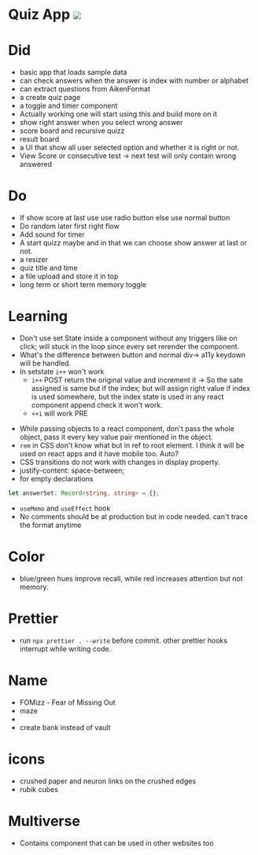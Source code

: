 # Quiz App <img src="https://img.shields.io/badge/Development%20Phase-8A2BE2">

# Did

- basic app that loads sample data
- can check answers when the answer is index with number or alphabet
- can extract questions from AikenFormat
- a create quiz page
- a toggle and timer component
- Actually working one will start using this and build more on it
- show right answer when you select wrong answer
- score board and recursive quizz
- result board
- a UI that show all user selected option and whether it is right or not.
- View Score or consecutive test -> next test will only contain wrong answered

# Do

- If show score at last use use radio button else use normal button
- Do random later first right flow
- Add sound for timer
- A start quizz maybe and in that we can choose show answer at last or not.
- a resizer
- quiz title and time
- a file upload and store it in top
- long term or short term memory toggle

# Learning

- Don't use set State inside a component without any triggers like on click; will stuck in the loop since every set rerender the component.
- What's the difference between button and normal div-> a11y keydown will be handled.
- In setstate `i++` won't work
  - `i++` POST return the original value and increment it -> So the sate assigned is same but if the index; but will assign right value if index is used somewhere, but the index state is used in any react component append check it won't work.
  - `++i` will work PRE

* While passing objects to a react component, don't pass the whole object, pass it every key value pair mentioned in the object.
* `rem` in CSS don't know what but in ref to root element. I think it will be used on react apps and it have mobile too. Auto?
* CSS transitions do not work with changes in display property.
* justify-content: space-between;
* for empty declarations

```ts
let answerSet: Record<string, string> = {};
```

- `useMemo` and `useEffect` hook
- No comments should be at production but in code needed. can't trace the format anytime

# Color

- blue/green hues improve recall, while red increases attention but not memory.

# Prettier

- run `npx prettier . --write` before commit. other prettier hooks interrupt while writing code.

# Name

- FOMizz - Fear of Missing Out
- maze
-
- create bank instead of vault

# icons

- crushed paper and neuron links on the crushed edges
- rubik cubes

# Multiverse

- Contains component that can be used in other websites too

